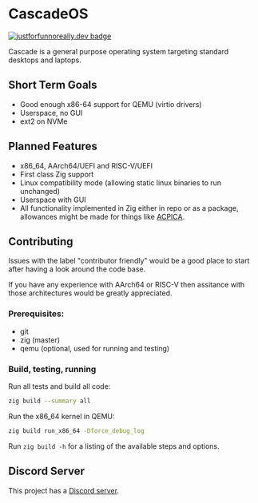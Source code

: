 # CascadeOS

[![justforfunnoreally.dev badge](https://img.shields.io/badge/justforfunnoreally-dev-9ff)](https://justforfunnoreally.dev)

Cascade is a general purpose operating system targeting standard desktops and laptops.

## Short Term Goals
- Good enough x86-64 support for QEMU (virtio drivers)
- Userspace, no GUI
- ext2 on NVMe

## Planned Features
- x86_64, AArch64/UEFI and RISC-V/UEFI
- First class Zig support
- Linux compatibility mode (allowing static linux binaries to run unchanged)
- Userspace with GUI
- All functionality implemented in Zig either in repo or as a package, allowances might be made for things like [ACPICA](https://acpica.org/).

## Contributing
Issues with the label "contributor friendly" would be a good place to start after having a look around the code base.

If you have any experience with AArch64 or RISC-V then assitance with those architectures would be greatly appreciated.

### Prerequisites:
- git
- zig (master)
- qemu (optional, used for running and testing)

### Build, testing, running
Run all tests and build all code: 
```sh
zig build --summary all
```

Run the x86_64 kernel in QEMU:
```sh
zig build run_x86_64 -Dforce_debug_log
```

Run `zig build -h` for a listing of the available steps and options.

## Discord Server
This project has a [Discord server](https://discord.gg/3hnsQmND3c).
